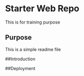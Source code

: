 # Starter Web Repo
This is for training purpose 

## Purpose
This is a simple readme file

##Introduction


##Deployment

 